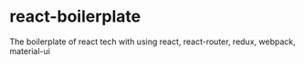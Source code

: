 # react-boilerplate
The boilerplate of react tech with using react, react-router, redux, webpack, material-ui

